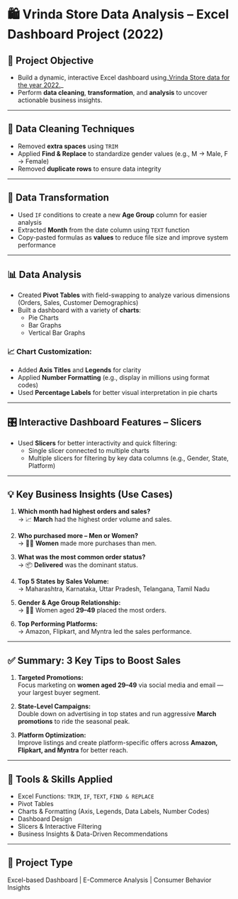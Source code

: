 # 🛍️ Vrinda Store Data Analysis – Excel Dashboard Project (2022)

## 🎯 Project Objective

- Build a dynamic, interactive Excel dashboard using_[Vrinda Store data for the year 2022.](https://github.com/Mahaboob2023/Vrinda-store-annual-data/blob/main/Vrinda%20data%20store%20analysis%20Dashboard.pdf)_
- Perform **data cleaning**, **transformation**, and **analysis** to uncover actionable business insights.

---

## 🔧 Data Cleaning Techniques

- Removed **extra spaces** using `TRIM`
- Applied **Find & Replace** to standardize gender values (e.g., M → Male, F → Female)
- Removed **duplicate rows** to ensure data integrity

---

## 🔁 Data Transformation

- Used `IF` conditions to create a new **Age Group** column for easier analysis
- Extracted **Month** from the date column using `TEXT` function
- Copy-pasted formulas as **values** to reduce file size and improve system performance

---

## 📊 Data Analysis

- Created **Pivot Tables** with field-swapping to analyze various dimensions (Orders, Sales, Customer Demographics)
- Built a dashboard with a variety of **charts**:
  - Pie Charts
  - Bar Graphs
  - Vertical Bar Graphs

### 📈 Chart Customization:
- Added **Axis Titles** and **Legends** for clarity
- Applied **Number Formatting** (e.g., display in millions using format codes)
- Used **Percentage Labels** for better visual interpretation in pie charts

---

## 🎛️ Interactive Dashboard Features – Slicers

- Used **Slicers** for better interactivity and quick filtering:
  - Single slicer connected to multiple charts
  - Multiple slicers for filtering by key data columns (e.g., Gender, State, Platform)

---

## 💡 Key Business Insights (Use Cases)

1. **Which month had highest orders and sales?**  
   → 📈 **March** had the highest order volume and sales.

2. **Who purchased more – Men or Women?**  
   → 👩‍🦰 **Women** made more purchases than men.

3. **What was the most common order status?**  
   → 📦 **Delivered** was the dominant status.

4. **Top 5 States by Sales Volume:**  
   → Maharashtra, Karnataka, Uttar Pradesh, Telangana, Tamil Nadu

5. **Gender & Age Group Relationship:**  
   → 👩‍🦳 Women aged **29–49** placed the most orders.

6. **Top Performing Platforms:**  
   → Amazon, Flipkart, and Myntra led the sales performance.

---

## ✅ Summary: 3 Key Tips to Boost Sales

1. **Targeted Promotions:**  
   Focus marketing on **women aged 29–49** via social media and email — your largest buyer segment.

2. **State-Level Campaigns:**  
   Double down on advertising in top states and run aggressive **March promotions** to ride the seasonal peak.

3. **Platform Optimization:**  
   Improve listings and create platform-specific offers across **Amazon, Flipkart, and Myntra** for better reach.

---

## 📎 Tools & Skills Applied

- Excel Functions: `TRIM`, `IF`, `TEXT`, `FIND & REPLACE`
- Pivot Tables
- Charts & Formatting (Axis, Legends, Data Labels, Number Codes)
- Dashboard Design
- Slicers & Interactive Filtering
- Business Insights & Data-Driven Recommendations

---

## 📁 Project Type
Excel-based Dashboard | E-Commerce Analysis | Consumer Behavior Insights
